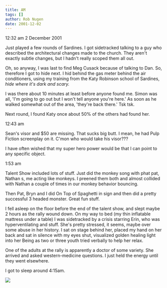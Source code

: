 ```yaml
---
title: AM
tags: []
author: Rob Nugen
date: 2001-12-02
---
```


<p class=date>12:32 am 2 December 2001</p>

<p>Just played a few rounds of Sardines.  I got
sidetracked talking to a guy who described the
architectural changes made to the church.  They aren't
exactly subtle changes, but I hadn't really scoped
them all out.</p>

<p>Oh, so anyway, I was last to find Meg Cusack
because of talking to Dan. So, therefore I got to hide
next.  I hid behind the gas meter behind the air
conditioners, using my training from the Katy Robinson
school of Sardines, <em>hide where it's dark and
scary.</em></p>

<p>I was there about 10 minutes at least before anyone
found me.  Simon was all, 'I'm going to go out but I
won't tell anyone you're here.'  As soon as he walked
somewhat out of the area, 'they're back there.'  Tsk
tsk.</p>

<p>Next round, I found Katy once about 50% of the
others had found her.</p>

<p class=date>12:43 am</p>

<p>Sean's visor and $50 are missing.  That sucks big
butt.  I mean, he had Pulp Fiction screenplay on it. 
C'mon who would take his visor???</p>

<p>I have often wished that my super hero power would
be that I can point to any specific object.</p>

<p class=date>1:53 am</p>

<p>Talent Show included lots of stuff.  Just did the
monkey song with phat pat, Nathan s, me acting like
monkeys.  I preened them both and almost collided with
Nathan a couple of times in our monkey behavior
bouncing.</p>

<p>Then Pat, Bryn and I did On Top of Spaghetti in
sign and then did a pretty successful 3 headed
monster.  Great fun stuff.</p>

<p>I fell asleep on the floor before the end of the
talent show, and slept maybe 2 hours as the rally
wound down.  On my way to bed (my thin inflatable
mattress under a table) I was sidetracked by a crisis
starring Erin, who was hyperventilating and stuff. 
She's pretty stressed, it seems, maybe over some abuse
in her history.  I sat on stage behind her, placed my
hand on her back and sat in silence with my eyes shut,
visualized golden healing light into her Being as two
or three youth tried verbally to help her relax.</p>

<p>One of the adults at the rally is apparently a
doctor of some variety.  She arrived and asked
western-medicine questions.  I just held the energy
until they went elsewhere.</p>

<p>I got to sleep around 4:15am.</p>

<p><img src="/images/rob/wL-ROB.gif"/></p>
